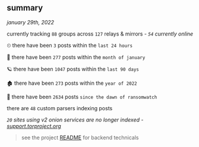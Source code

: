 
## summary
_january 29th, 2022_

currently tracking `88` groups across `127` relays & mirrors - _`54` currently online_

⏲ there have been `3` posts within the `last 24 hours`

🦈 there have been `277` posts within the `month of january`

🪐 there have been `1047` posts within the `last 90 days`

🏚 there have been `273` posts within the `year of 2022`

🦕 there have been `2634` posts `since the dawn of ransomwatch`

there are `48` custom parsers indexing posts

_`20` sites using v2 onion services are no longer indexed - [support.torproject.org](https://support.torproject.org/onionservices/v2-deprecation/)_

> see the project [README](https://github.com/thetanz/ransomwatch#ransomwatch--) for backend technicals
